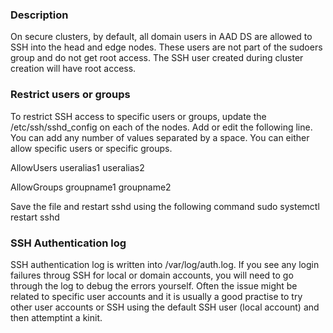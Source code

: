 ### Description
On secure clusters, by default, all domain users in AAD DS are allowed to SSH into the head and edge nodes. These users are not part of the sudoers group and do not get root access. The SSH user created during cluster creation will have root access. 

### Restrict users or groups
To restrict SSH access to specific users or groups, update the /etc/ssh/sshd_config on each of the nodes. Add or edit the following line. You can add any number of values separated by a space. You can either allow specific users or specific groups.

AllowUsers useralias1 useralias2

AllowGroups groupname1 groupname2

Save the file and restart sshd using the following command
sudo systemctl restart sshd

### SSH Authentication log
SSH authentication log is written into /var/log/auth.log. If you see any login failures throug SSH for local or domain accounts, you will need to go through the log to debug the errors yourself. Often the issue might be related to specific user accounts and it is usually a good practise to try other user accounts or SSH using the default SSH user (local account) and then attemptint a kinit. 
